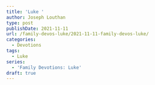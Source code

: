 ```yaml
---
title: 'Luke '
author: Joseph Louthan
type: post
publishDate: 2021-11-11
url: /family-devos-luke/2021-11-11-family-devos-luke/
categories:
  - Devotions
tags:
  - Luke
series:
  - 'Family Devotions: Luke'
draft: true
---
```

